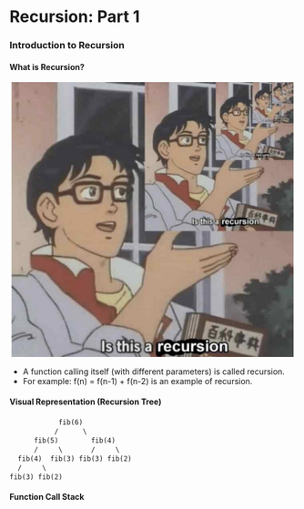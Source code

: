# Recursion: Part 1

### Introduction to Recursion

#### What is Recursion?
![](images/1_RzsENqKDC_gE42PrCLrspQ.png)
- A function calling itself (with different parameters) is called recursion.
- For example: f(n) = f(n-1) + f(n-2) is an example of recursion.

#### Visual Representation (Recursion Tree)
```
            fib(6)
           /      \
      fib(5)        fib(4)
      /     \       /     \
  fib(4)  fib(3) fib(3) fib(2)
  /     \
fib(3) fib(2)
```

#### Function Call Stack
